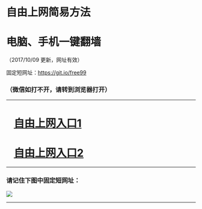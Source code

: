 ﻿# 自由上网简易方法

# 电脑、手机一键翻墙

（2017/10/09 更新，网址有效）

固定短网址：https://git.io/free99

### （微信如打不开，请转到浏览器打开）


***





# &nbsp;&nbsp; <a href="http://ft3024425133.fwq-tz-1001.info/fwqtz01.html?t=10090011125 " target="_blank">自由上网入口1</a>
# &nbsp;&nbsp; <a href="http://ft1383828275.fwq-tz-1002.info/fwqtz02.html?t=100900124872 " target="_blank">自由上网入口2</a>
***

### 请记住下图中固定短网址：

<img src="https://s3-us-west-2.amazonaws.com/fwq-1001/yjfq-20170905okok.png" /> 


***

